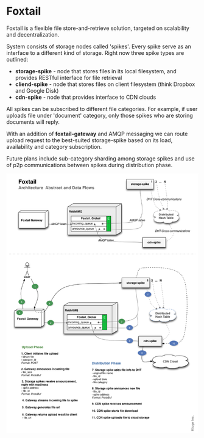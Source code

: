 Foxtail
=======

Foxtail is a flexible file store-and-retrieve solution, targeted on scalability and decentralization.

System consists of storage nodes called 'spikes'. Every spike serve as an interface to a different kind of storage. Right now three spike types are outlined:
- **storage-spike** - node that stores files in its local filesystem, and provides RESTful interface for file retrieval
- **cliend-spike** - node that stores files on client filesystem (think Dropbox and Google Disk)
- **cdn-spike** - node that provides interface to CDN clouds

All spikes can be subscribed to different file categories. For example, if user uploads file under 'document' category, only those spikes who are storing documents will reply. 

With an addition of **foxtail-gateway** and AMQP messaging we can route upload request to the best-suited storage-spike based on its load, availability and category subscription.

Future plans include sub-category sharding among storage spikes and use of p2p communications between spikes during distribution phase.

![architecture-abstract](./docs/diagrams/foxtail-abstract.png)